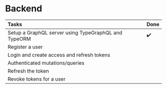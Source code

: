 # Backend

Tasks | Done
:---------|:-----------
Setup a GraphQL server using TypeGraphQL and TypeORM | :heavy_check_mark:
Register a user | 
Login and create access and refresh tokens | 
Authenticated mutations/queries | 
Refresh the token | 
Revoke tokens for a user |

